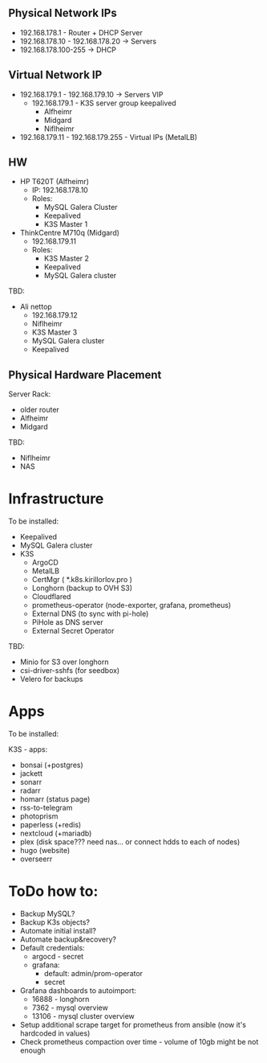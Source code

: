 Physical Network IPs
---

- 192.168.178.1 - Router + DHCP Server 
- 192.168.178.10 - 192.168.178.20 -> Servers
- 192.168.178.100-255 -> DHCP

Virtual Network IP
---
- 192.168.179.1 - 192.168.179.10 -> Servers VIP
  - 192.168.179.1 - K3S server group keepalived
    - Alfheimr
    - Midgard
    - Niflheimr
- 192.168.179.11 - 192.168.179.255 - Virtual IPs (MetalLB)

HW
---
- HP T620T (Alfheimr)
  - IP: 192.168.178.10
  - Roles: 
    - MySQL Galera Cluster
    - Keepalived
    - K3S Master 1
- ThinkCentre M710q (Midgard)     
  - 192.168.179.11
  - Roles:
    - K3S Master 2
    - Keepalived
    - MySQL Galera cluster

TBD:
- Ali nettop
  - 192.168.179.12
  - Niflheimr
  - K3S Master 3
  - MySQL Galera cluster
  - Keepalived

Physical Hardware Placement
---

Server Rack:
 - older router
 - Alfheimr
 - Midgard

TBD:
 - Niflheimr
 - NAS

# Infrastructure


To be installed:

- Keepalived
- MySQL Galera cluster
- K3S
  - ArgoCD
  - MetalLB
  - CertMgr ( *.k8s.kirillorlov.pro )
  - Longhorn (backup to OVH S3)
  - Cloudflared
  - prometheus-operator (node-exporter, grafana, prometheus)
  - External DNS (to sync with pi-hole)
  - PiHole as DNS server
  - External Secret Operator 

TBD:
  - Minio for S3 over longhorn
  - csi-driver-sshfs (for seedbox)
  - Velero for backups

# Apps

To be installed:

K3S - apps:
 - bonsai (+postgres)
 - jackett
 - sonarr
 - radarr
 - homarr (status page)
 - rss-to-telegram
 - photoprism
 - paperless (+redis)
 - nextcloud (+mariadb)
 - plex (disk space??? need nas... or connect hdds to each of nodes)
 - hugo (website)
 - overseerr
 
# ToDo how to:

- Backup MySQL?
- Backup K3s objects?
- Automate initial install?
- Automate backup&recovery?
- Default credentials:
  - argocd - secret 
  - grafana: 
    - default: admin/prom-operator
    - secret 
- Grafana dashboards to autoimport:
  - 16888 - longhorn
  - 7362 - mysql overview
  - 13106 - mysql cluster overview
- Setup additional scrape target for prometheus from ansible (now it's hardcoded in values)
- Check prometheus compaction over time - volume of 10gb might be not enough
